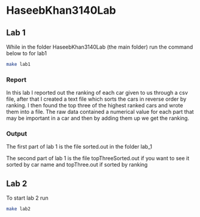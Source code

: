 # HaseebKhan3140Lab

## Lab 1

While in the folder HaseebKhan3140Lab (the main folder) run the command below to for lab1
```bash
make lab1
```
### Report
In this lab I reported out the ranking of each car given to us through a csv file, after that I created a text file which sorts the cars in reverse order by ranking. I then found the top three of the highest ranked cars and wrote them into a file. The raw data contained a numerical value for each part that may be important in a car and then by adding them up we get the ranking.




### Output

The first part of lab 1 is the file sorted.out in the folder lab_1

The second part of lab 1 is the file topThreeSorted.out if you want to see it sorted by car name and topThree.out if sorted by ranking


## Lab 2

To start lab 2 run
```bash
make lab2
```